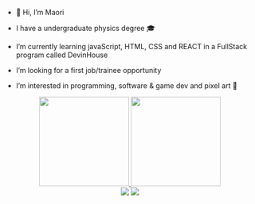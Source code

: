 - :wave: Hi, I’m Maori
- I have a undergraduate physics degree :mortar_board:
- I’m currently learning javaScript, HTML, CSS and REACT in a FullStack program called DevinHouse
- I’m looking for a first job/trainee opportunity 

- I’m interested in programming, software & game dev and pixel art :space_invader:

<div align="center">
  <a href="https://github.com/maorif">
  <img height="180em" src="https://github-readme-stats.vercel.app/api?username=maorif&show_icons=true&theme=github_dark&include_all_commits=true&count_private=true"/>
  <img height="180em" src="https://github-readme-stats.vercel.app/api/top-langs/?username=maorif&layout=compact&langs_count=7&theme=github_dark"/>
</div>
  
<div align="center">
  <a href ="mailto:maorif.dev@gmail.com"><img src="https://img.shields.io/badge/-Gmail-%23333?style=for-the-badge&logo=gmail&logoColor=white" target="_blank"></a>
  <a href="https://www.linkedin.com/in/maori-f" target="_blank"><img src="https://img.shields.io/badge/-LinkedIn-%230077B5?style=for-the-badge&logo=linkedin&logoColor=white" target="_blank"></a>
</div>

 
  
<!---
maorif/maorif is a ✨ special ✨ repository because its `README.md` (this file) appears on your GitHub profile.
You can click the Preview link to take a look at your changes.
--->
